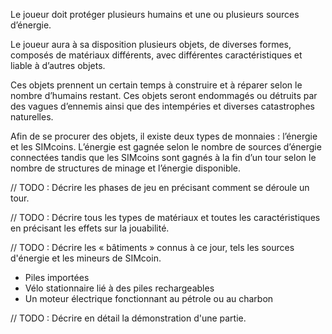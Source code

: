 Le joueur doit protéger plusieurs humains et une ou plusieurs sources d’énergie.

Le joueur aura à sa disposition plusieurs objets, de diverses formes, composés de matériaux différents, avec différentes caractéristiques et liable à d’autres objets.

Ces objets prennent un certain temps à construire et à réparer selon le nombre d’humains restant. Ces objets seront endommagés ou détruits par des vagues d’ennemis ainsi que des intempéries et diverses catastrophes naturelles.

Afin de se procurer des objets, il existe deux types de monnaies : l’énergie et les SIMcoins. L’énergie est gagnée selon le nombre de sources d’énergie connectées tandis que les SIMcoins sont gagnés à la fin d’un tour selon le nombre de structures de minage et l’énergie disponible.

// TODO : Décrire les phases de jeu en précisant comment se déroule un tour.

// TODO : Décrire tous les types de matériaux et toutes les caractéristiques en précisant les effets sur la jouabilité.

// TODO : Décrire les « bâtiments » connus à ce jour, tels les sources d'énergie et les mineurs de SIMcoin.

  - Piles importées
  - Vélo stationnaire lié à des piles rechargeables
  - Un moteur électrique fonctionnant au pétrole ou au charbon
  
// TODO : Décrire en détail la démonstration d'une partie.
